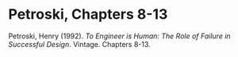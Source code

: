 Petroski, Chapters 8-13
=======================

Petroski, Henry (1992). _To Engineer is Human: The Role of Failure in Successful Design_. Vintage. Chapters 8-13.
